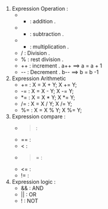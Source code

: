 1. Expression Operation : 
    - + : addition .
    - - : subtraction .
    - * : multiplication .
    - / : Division .
    - % : rest division .
    - ++ : increment .  a++ ==> a = a + 1
    - -- : Decrement .   b-- ==> b = b -1 
2. Expression Arithmetic
    - += :   X = X + Y;    X += Y;
    - -= :   X = X - Y;    X -= Y;
    -  \*= :   X = X \* Y;   X \*= Y;
    -  /= :   X = X / Y;    X /= Y;
    - %= :   X = X % Y;    X %= Y;
3. Expression compare :
    - > : 
    - == : 
    - < : 
    - >= : 
    - <= : 
    - != : 
4. Expression logic : 
    - && : AND
    - || : OR 
    - ! : NOT 